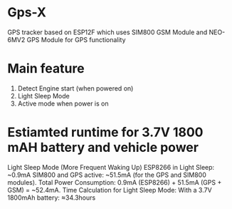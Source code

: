 # Gps-X
GPS tracker based on ESP12F which uses SIM800 GSM Module and NEO-6MV2 GPS Module for GPS functionality

# Main feature 
1. Detect Engine start (when powered on)
2. Light Sleep Mode
3. Active mode when power is on


# Estiamted runtime for 3.7V 1800 mAH battery and vehicle power
Light Sleep Mode (More Frequent Waking Up)
ESP8266 in Light Sleep: ~0.9mA
SIM800 and GPS active: ~51.5mA (for the GPS and SIM800 modules).
Total Power Consumption: 0.9mA (ESP8266) + 51.5mA (GPS + GSM) = ~52.4mA.
Time Calculation for Light Sleep Mode:
With a 3.7V 1800mAh battery: ≈34.3hours